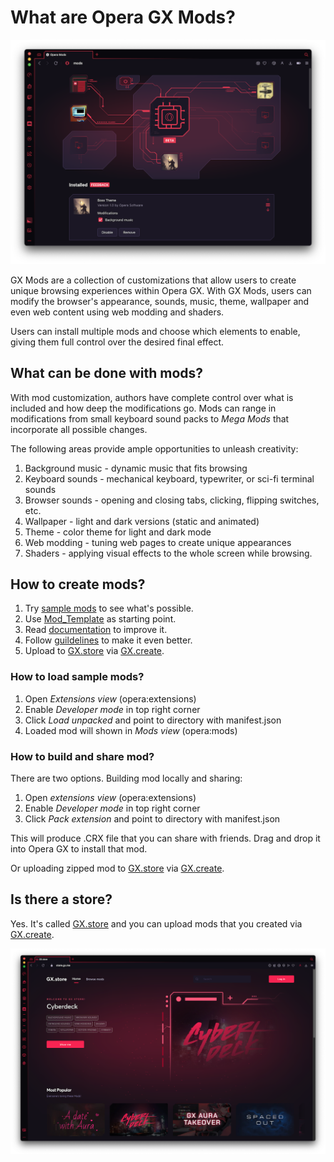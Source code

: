 # What are Opera GX Mods?

![GXMods](images/gxmods.png)

GX Mods are a collection of customizations that allow users to create unique browsing experiences within Opera GX. With GX Mods, users can modify the browser's appearance, sounds, music, theme, wallpaper and even web content using web modding and shaders.

Users can install multiple mods and choose which elements to enable, giving them full control over the desired final effect.


## What can be done with mods?

With mod customization, authors have complete control over what is included and how deep the modifications go. Mods can range in modifications from small keyboard sound packs to *Mega Mods* that incorporate all possible changes.

The following areas provide ample opportunities to unleash creativity:

1. Background music - dynamic music that fits browsing
2. Keyboard sounds - mechanical keyboard, typewriter, or sci-fi terminal sounds
3. Browser sounds - opening and closing tabs, clicking, flipping switches, etc.
4. Wallpaper - light and dark versions (static and animated)
5. Theme - color theme for light and dark mode
6. Web modding - tuning web pages to create unique appearances
7. Shaders - applying visual effects to the whole screen while browsing.

## How to create mods?

1. Try [sample mods](mods) to see what's possible.
2. Use [Mod_Template](documentation/Mod_Template) as starting point.
3. Read [documentation](documentation/mods.md) to improve it.
3. Follow [guildelines](documentation/guidelines.md) to make it even better.
4. Upload to [GX.store](https://operagx.gg/mods2) via [GX.create](https://create.gx.games/mods).

### How to load sample mods?

1. Open _Extensions view_ (opera:extensions)
2. Enable _Developer mode_ in top right corner
3. Click _Load unpacked_ and point to directory with manifest.json
4. Loaded mod will shown in _Mods view_ (opera:mods)

### How to build and share mod?

There are two options. Building mod locally and sharing:

1. Open _extensions view_ (opera:extensions)
2. Enable _Developer mode_ in top right corner
3. Click _Pack extension_ and point to directory with manifest.json

This will produce .CRX file that you can share with friends. Drag and drop it into Opera GX to install that mod.

Or uploading zipped mod to [GX.store](https://operagx.gg/mods2) via [GX.create](https://create.gx.games/mods).


## Is there a store?

Yes. It's called [GX.store](https://operagx.gg/mods2) and you can upload mods that you created via [GX.create](https://create.gx.games/mods).

![GX.store](images/gxstore.png)
